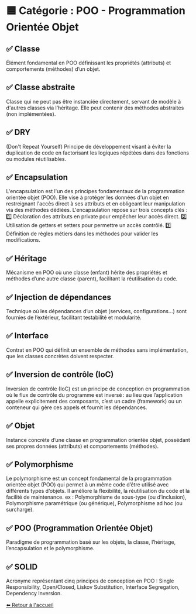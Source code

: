 # 🟦 Catégorie : POO - Programmation Orientée Objet

## ✅ Classe

Élément fondamental en POO définissant les propriétés (attributs) et comportements (méthodes) d’un objet.

## ✅ Classe abstraite

Classe qui ne peut pas être instanciée directement, servant de modèle à d'autres classes via l’héritage. Elle peut contenir des méthodes abstraites (non implémentées).

## ✅ DRY

(Don't Repeat Yourself) Principe de développement visant à éviter la duplication de code en factorisant les logiques répétées dans des fonctions ou modules réutilisables.

## ✅ Encapsulation

L'encapsulation est l'un des principes fondamentaux de la programmation orientée objet (POO). Elle vise à protéger les données d'un objet en restreignant l'accès direct à ses attributs et en obligeant leur manipulation via des méthodes dédiées. L'encapsulation repose sur trois concepts clés : 1️⃣ Déclaration des attributs en private pour empêcher leur accès direct. 2️⃣ Utilisation de getters et setters pour permettre un accès contrôlé. 3️⃣ Définition de règles métiers dans les méthodes pour valider les modifications.

## ✅ Héritage

Mécanisme en POO où une classe (enfant) hérite des propriétés et méthodes d’une autre classe (parent), facilitant la réutilisation du code.

## ✅ Injection de dépendances

Technique où les dépendances d’un objet (services, configurations...) sont fournies de l’extérieur, facilitant testabilité et modularité.

## ✅ Interface

Contrat en POO qui définit un ensemble de méthodes sans implémentation, que les classes concrètes doivent respecter.

## ✅ Inversion de contrôle (IoC)

Inversion de contrôle (IoC) est un principe de conception en programmation où le flux de contrôle du programme est inversé : au lieu que l’application appelle explicitement des composants, c’est un cadre (framework) ou un conteneur qui gère ces appels et fournit les dépendances.

## ✅ Objet

Instance concrète d’une classe en programmation orientée objet, possédant ses propres données (attributs) et comportements (méthodes).

## ✅ Polymorphisme

Le polymorphisme est un concept fondamental de la programmation orientée objet (POO) qui permet à un même code d’être utilisé avec différents types d’objets. Il améliore la flexibilité, la réutilisation du code et la facilité de maintenance. ex : Polymorphisme de sous-type (ou d’inclusion), Polymorphisme paramétrique (ou générique), Polymorphisme ad hoc (ou surcharge).

## ✅ POO (Programmation Orientée Objet)

Paradigme de programmation basé sur les objets, la classe, l’héritage, l’encapsulation et le polymorphisme.

## ✅ SOLID

Acronyme représentant cinq principes de conception en POO : Single Responsibility, Open/Closed, Liskov Substitution, Interface Segregation, Dependency Inversion.

[⬅️ Retour à l'accueil](../index.md)